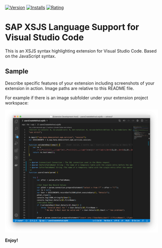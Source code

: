 [![Version](http://vsmarketplacebadge.apphb.com/version/jhodel.jcailan-xsjs.svg)](https://marketplace.visualstudio.com/items?itemName=jhodel.jcailan-xsjs)  [![Installs](http://vsmarketplacebadge.apphb.com/installs/jhodel.jcailan-xsjs.svg)](https://marketplace.visualstudio.com/items?itemName=jhodel.jcailan-xsjs)    [![Rating](http://vsmarketplacebadge.apphb.com/rating-star/jhodel.jcailan-xsjs.svg)](https://marketplace.visualstudio.com/items?itemName=jhodel.jcailan-xsjs)

# SAP XSJS Language Support for Visual Studio Code

This is an XSJS syntax highlighting extension for Visual Studio Code.  Based on the JavaScript syntax.

## Sample

Describe specific features of your extension including screenshots of your extension in action. Image paths are relative to this README file.

For example if there is an image subfolder under your extension project workspace:

![Screenshot](images/SampleSyntaxHighlighting.png)

**Enjoy!**
